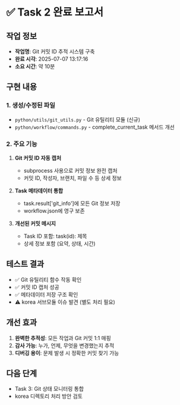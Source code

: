 # ✅ Task 2 완료 보고서

## 작업 정보
- **작업명**: Git 커밋 ID 추적 시스템 구축
- **완료 시각**: 2025-07-07 13:17:16
- **소요 시간**: 약 10분

## 구현 내용

### 1. 생성/수정된 파일
- `python/utils/git_utils.py` - Git 유틸리티 모듈 (신규)
- `python/workflow/commands.py` - complete_current_task 메서드 개선

### 2. 주요 기능
1. **Git 커밋 ID 자동 캡처**
   - subprocess 사용으로 커밋 정보 완전 캡처
   - 커밋 ID, 작성자, 브랜치, 파일 수 등 상세 정보

2. **Task 메타데이터 통합**
   - task.result['git_info']에 모든 Git 정보 저장
   - workflow.json에 영구 보존

3. **개선된 커밋 메시지**
   - Task ID 포함: task(id): 제목
   - 상세 정보 포함 (요약, 상태, 시간)

## 테스트 결과
- ✅ Git 유틸리티 함수 작동 확인
- ✅ 커밋 ID 캡처 성공
- ✅ 메타데이터 저장 구조 확인
- ⚠️ korea 서브모듈 이슈 발견 (별도 처리 필요)

## 개선 효과
1. **완벽한 추적성**: 모든 작업과 Git 커밋 1:1 매핑
2. **감사 가능**: 누가, 언제, 무엇을 변경했는지 추적
3. **디버깅 용이**: 문제 발생 시 정확한 커밋 찾기 가능

## 다음 단계
- Task 3: Git 상태 모니터링 통합
- korea 디렉토리 처리 방안 검토
